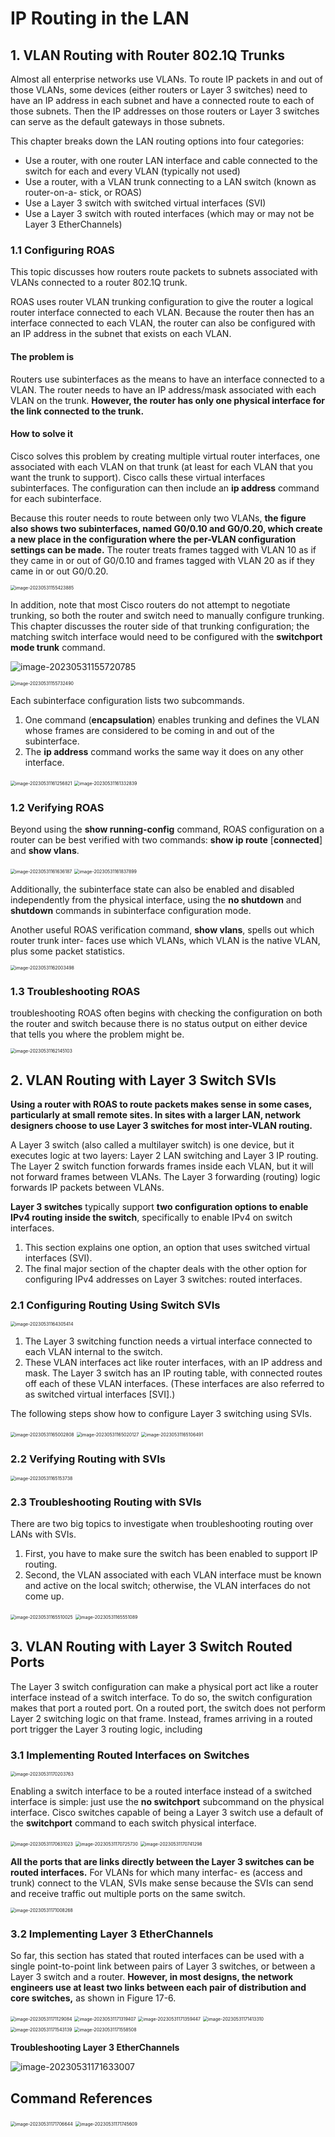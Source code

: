 # IP Routing in the LAN

## 1. **VLAN Routing with Router 802.1Q Trunks**

Almost all enterprise networks use VLANs. To route IP packets in and out of those VLANs, some devices (either routers or Layer 3 switches) need to have an IP address in each subnet and have a connected route to each of those subnets. Then the IP addresses on those routers or Layer 3 switches can serve as the default gateways in those subnets.

This chapter breaks down the LAN routing options into four categories:

- Use a router, with one router LAN interface and cable connected to the switch for each and every VLAN (typically not used)
- Use a router, with a VLAN trunk connecting to a LAN switch (known as router-on-a- stick, or ROAS)
- Use a Layer 3 switch with switched virtual interfaces (SVI)
- Use a Layer 3 switch with routed interfaces (which may or may not be Layer 3 EtherChannels)

### 1.1 **Configuring ROAS**

This topic discusses how routers route packets to subnets associated with VLANs connected to a router 802.1Q trunk.

ROAS uses router VLAN trunking configuration to give the router a logical router interface connected to each VLAN. Because the router then has an interface connected to each VLAN, the router can also be configured with an IP address in the subnet that exists on each VLAN.

#### The problem is

Routers use subinterfaces as the means to have an interface connected to a VLAN. The router needs to have an IP address/mask associated with each VLAN on the trunk. **However, the router has only one physical interface for the link connected to the trunk.** 

#### How to solve it 

Cisco solves this problem by creating multiple virtual router interfaces, one associated with each VLAN on that trunk (at least for each VLAN that you want the trunk to support). Cisco calls these virtual interfaces subinterfaces. The configuration can then include an **ip address** command for each subinterface.

Because this router needs to route between only two VLANs, **the figure also shows two subinterfaces, named G0/0.10 and G0/0.20, which create a new place in the configuration where the per-VLAN configuration settings can be made.** The router treats frames tagged with VLAN 10 as if they came in or out of G0/0.10 and frames tagged with VLAN 20 as if they came in or out G0/0.20.

<img src="images/image-20230531155423885.png" alt="image-20230531155423885" style="zoom:50%;" />

In addition, note that most Cisco routers do not attempt to negotiate trunking, so both the router and switch need to manually configure trunking. This chapter discusses the router side of that trunking configuration; the matching switch interface would need to be configured with the **switchport mode trunk** command.

![image-20230531155720785](images/image-20230531155720785.png)

<img src="images/image-20230531155732490.png" alt="image-20230531155732490" style="zoom:50%;" />

Each subinterface configuration lists two subcommands. 

1. One command (**encapsulation**) enables trunking and defines the VLAN whose frames are considered to be coming in and out of the subinterface. 
2. The **ip address** command works the same way it does on any other interface. 

<img src="images/image-20230531161256821.png" alt="image-20230531161256821" style="zoom:50%;" />

<img src="images/image-20230531161332839.png" alt="image-20230531161332839" style="zoom:50%;" />

### 1.2 **Verifying ROAS**

Beyond using the **show running-config** command, ROAS configuration on a router can be best verified with two commands: **show ip route** [**connected**] and **show vlans**.

<img src="images/image-20230531161636187.png" alt="image-20230531161636187" style="zoom:50%;" />

<img src="images/image-20230531161837899.png" alt="image-20230531161837899" style="zoom:50%;" />

Additionally, the subinterface state can also be enabled and disabled independently from the physical interface, using the **no shutdown** and **shutdown** commands in subinterface configuration mode.

Another useful ROAS verification command, **show vlans**, spells out which router trunk inter- faces use which VLANs, which VLAN is the native VLAN, plus some packet statistics. 

<img src="images/image-20230531162003498.png" alt="image-20230531162003498" style="zoom:50%;" />

### 1.3 **Troubleshooting ROAS**

troubleshooting ROAS often begins with checking the configuration on both the router and switch because there is no status output on either device that tells you where the problem might be.

<img src="images/image-20230531162145103.png" alt="image-20230531162145103" style="zoom:50%;" />

## 2. **VLAN Routing with Layer 3 Switch SVIs**

**Using a router with ROAS to route packets makes sense in some cases, particularly at small remote sites. In sites with a larger LAN, network designers choose to use Layer 3 switches for most inter-VLAN routing.**

A Layer 3 switch (also called a multilayer switch) is one device, but it executes logic at two layers: Layer 2 LAN switching and Layer 3 IP routing. The Layer 2 switch function forwards frames inside each VLAN, but it will not forward frames between VLANs. The Layer 3 forwarding (routing) logic forwards IP packets between VLANs.

**Layer 3 switches** typically support **two configuration options to enable IPv4 routing inside the switch**, specifically to enable IPv4 on switch interfaces. 

1. This section explains one option, an option that uses switched virtual interfaces (SVI). 
2. The final major section of the chapter deals with the other option for configuring IPv4 addresses on Layer 3 switches: routed interfaces.

### 2.1 **Configuring Routing Using Switch SVIs**

<img src="images/image-20230531164305414.png" alt="image-20230531164305414" style="zoom:50%;" />

1. The Layer 3 switching function needs a virtual interface connected to each VLAN internal to the switch.
2. These VLAN interfaces act like router interfaces, with an IP address and mask. The Layer 3 switch has an IP routing table, with connected routes off each of these VLAN interfaces. (These interfaces are also referred to as switched virtual interfaces [SVI].)

The following steps show how to configure Layer 3 switching using SVIs.

<img src="images/image-20230531165002808.png" alt="image-20230531165002808" style="zoom:50%;" />

<img src="images/image-20230531165020127.png" alt="image-20230531165020127" style="zoom:50%;" />

<img src="images/image-20230531165106491.png" alt="image-20230531165106491" style="zoom:50%;" />

### 2.2 **Verifying Routing with SVIs**

<img src="images/image-20230531165153738.png" alt="image-20230531165153738" style="zoom:50%;" />

### 2.3 **Troubleshooting Routing with SVIs**

There are two big topics to investigate when troubleshooting routing over LANs with SVIs. 

1. First, you have to make sure the switch has been enabled to support IP routing. 
2. Second, the VLAN associated with each VLAN interface must be known and active on the local switch; otherwise, the VLAN interfaces do not come up.

<img src="images/image-20230531165510025.png" alt="image-20230531165510025" style="zoom:50%;" />

<img src="images/image-20230531165551089.png" alt="image-20230531165551089" style="zoom:50%;" />

## 3. **VLAN Routing with Layer 3 Switch Routed Ports**

The Layer 3 switch configuration can make a physical port act like a router interface instead of a switch interface. To do so, the switch configuration makes that port a routed port. On a routed port, the switch does not perform Layer 2 switching logic on that frame. Instead, frames arriving in a routed port trigger the Layer 3 routing logic, including

### 3.1 **Implementing Routed Interfaces on Switches**

<img src="images/image-20230531170203763.png" alt="image-20230531170203763" style="zoom:50%;" />

Enabling a switch interface to be a routed interface instead of a switched interface is simple: just use the **no switchport** subcommand on the physical interface. Cisco switches capable of being a Layer 3 switch use a default of the **switchport** command to each switch physical interface.

<img src="images/image-20230531170631023.png" alt="image-20230531170631023" style="zoom:50%;" />

<img src="images/image-20230531170725730.png" alt="image-20230531170725730" style="zoom:50%;" />

<img src="images/image-20230531170741298.png" alt="image-20230531170741298" style="zoom:50%;" />

**All the ports that are links directly between the Layer 3 switches can be routed interfaces.** For VLANs for which many interfac- es (access and trunk) connect to the VLAN, SVIs make sense because the SVIs can send and receive traffic out multiple ports on the same switch.

<img src="images/image-20230531171008268.png" alt="image-20230531171008268" style="zoom:50%;" />

### 3.2 **Implementing Layer 3 EtherChannels**

So far, this section has stated that routed interfaces can be used with a single point-to-point link between pairs of Layer 3 switches, or between a Layer 3 switch and a router. **However, in most designs, the network engineers use at least two links between each pair of distribution and core switches,** as shown in Figure 17-6.

<img src="images/image-20230531171129084.png" alt="image-20230531171129084" style="zoom:50%;" />

<img src="images/image-20230531171319407.png" alt="image-20230531171319407" style="zoom:50%;" />

<img src="images/image-20230531171359447.png" alt="image-20230531171359447" style="zoom:50%;" />

<img src="images/image-20230531171413310.png" alt="image-20230531171413310" style="zoom:50%;" />

<img src="images/image-20230531171543139.png" alt="image-20230531171543139" style="zoom:50%;" />

<img src="images/image-20230531171558508.png" alt="image-20230531171558508" style="zoom:50%;" />

**Troubleshooting Layer 3 EtherChannels**

![image-20230531171633007](images/image-20230531171633007.png)

## **Command References**

<img src="images/image-20230531171706644.png" alt="image-20230531171706644" style="zoom:50%;" />

<img src="images/image-20230531171745609.png" alt="image-20230531171745609" style="zoom:50%;" />

